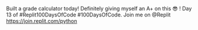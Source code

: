 Built a grade calculator today! Definitely giving myself an A+ on this 😎 ! Day 13 of #Replit100DaysOfCode #100DaysOfCode. Join me on @Replit https://join.replit.com/python
